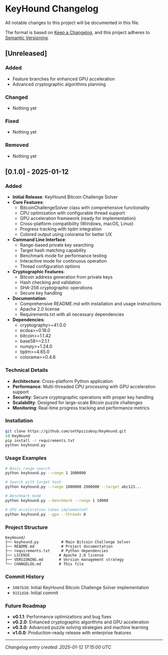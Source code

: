 # KeyHound Changelog

All notable changes to this project will be documented in this file.

The format is based on [Keep a Changelog](https://keepachangelog.com/en/1.0.0/),
and this project adheres to [Semantic Versioning](https://semver.org/spec/v2.0.0.html).

## [Unreleased]

### Added
- Feature branches for enhanced GPU acceleration
- Advanced cryptographic algorithms planning

### Changed
- Nothing yet

### Fixed
- Nothing yet

### Removed
- Nothing yet

## [0.1.0] - 2025-01-12

### Added
- **Initial Release**: KeyHound Bitcoin Challenge Solver
- **Core Features**:
  - BitcoinChallengeSolver class with comprehensive functionality
  - CPU optimization with configurable thread support
  - GPU acceleration framework (ready for implementation)
  - Cross-platform compatibility (Windows, macOS, Linux)
  - Progress tracking with tqdm integration
  - Colored output using colorama for better UX
- **Command Line Interface**:
  - Range-based private key searching
  - Target hash matching capability
  - Benchmark mode for performance testing
  - Interactive mode for continuous operation
  - Thread configuration options
- **Cryptographic Features**:
  - Bitcoin address generation from private keys
  - Hash checking and validation
  - SHA-256 cryptographic operations
  - Secure key handling
- **Documentation**:
  - Comprehensive README.md with installation and usage instructions
  - Apache 2.0 license
  - Requirements.txt with all necessary dependencies
- **Dependencies**:
  - cryptography>=41.0.0
  - ecdsa>=0.18.0
  - bitcoin>=1.1.42
  - base58>=2.1.1
  - numpy>=1.24.0
  - tqdm>=4.65.0
  - colorama>=0.4.6

### Technical Details
- **Architecture**: Cross-platform Python application
- **Performance**: Multi-threaded CPU processing with GPU acceleration support
- **Security**: Secure cryptographic operations with proper key handling
- **Scalability**: Designed for large-scale Bitcoin puzzle challenges
- **Monitoring**: Real-time progress tracking and performance metrics

### Installation
```bash
git clone https://github.com/sethpizzaboy/KeyHound.git
cd KeyHound
pip install -r requirements.txt
python keyhound.py
```

### Usage Examples
```bash
# Basic range search
python keyhound.py --range 1 1000000

# Search with target hash
python keyhound.py --range 1000000 2000000 --target abc123...

# Benchmark mode
python keyhound.py --benchmark --range 1 10000

# GPU acceleration (when implemented)
python keyhound.py --gpu --threads 8
```

### Project Structure
```
KeyHound/
├── keyhound.py          # Main Bitcoin Challenge Solver
├── README.md            # Project documentation
├── requirements.txt     # Python dependencies
├── LICENSE             # Apache 2.0 license
├── VERSIONING.md       # Version management strategy
└── CHANGELOG.md        # This file
```

### Commit History
- `5007b30`: Initial KeyHound Bitcoin Challenge Solver implementation
- `9151d16`: Initial commit

### Future Roadmap
- **v0.1.1**: Performance optimizations and bug fixes
- **v0.2.0**: Enhanced cryptographic algorithms and GPU acceleration
- **v0.3.0**: Advanced puzzle solving strategies and machine learning
- **v1.0.0**: Production-ready release with enterprise features

---

*Changelog entry created: 2025-01-12 17:15:00 UTC*



